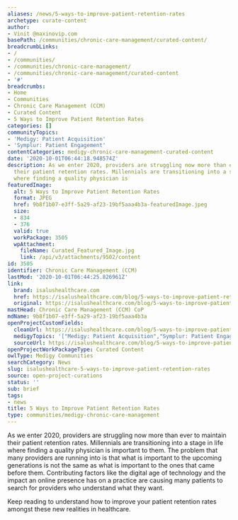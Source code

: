 ```yaml
---
aliases: /news/5-ways-to-improve-patient-retention-rates
archetype: curate-content
author:
- Vinit @maxinovip.com
basePath: /communities/chronic-care-management/curated-content/
breadcrumbLinks:
- /
- /communities/
- /communities/chronic-care-management/
- /communities/chronic-care-management/curated-content
- '#'
breadcrumbs:
- Home
- Communities
- Chronic Care Management (CCM)
- Curated Content
- 5 Ways to Improve Patient Retention Rates
categories: []
communityTopics:
- 'Medigy: Patient Acquisition'
- 'Symplur: Patient Engagement'
contentCategories: medigy-chronic-care-management-curated-content
date: '2020-10-01T06:44:18.948574Z'
description: As we enter 2020, providers are struggling now more than ever to maintain
  their patient retention rates. Millennials are transitioning into a stage in life
  where finding a quality physician is
featuredImage:
  alt: 5 Ways to Improve Patient Retention Rates
  format: JPEG
  href: 9b8f1b07-e3ff-5a29-af23-19bf5aaa4b3a-featuredImage.jpeg
  size:
  - 834
  - 376
  valid: true
  workPackage: 3505
  wpAttachment:
    fileName: Curated_Featured_Image.jpg
    link: /api/v3/attachments/9502/content
id: 3505
identifier: Chronic Care Management (CCM)
lastMod: '2020-10-01T06:44:25.826961Z'
link:
  brand: isalushealthcare.com
  href: https://isalushealthcare.com/blog/5-ways-to-improve-patient-retention-rates-in-the-digital-age/
  original: https://isalushealthcare.com/blog/5-ways-to-improve-patient-retention-rates-in-the-digital-age/
mastHead: Chronic Care Management (CCM) CoP
mdName: 9b8f1b07-e3ff-5a29-af23-19bf5aaa4b3a
openProjectCustomFields:
  cleanUrl: https://isalushealthcare.com/blog/5-ways-to-improve-patient-retention-rates-in-the-digital-age/
  medigyTopics: '["Medigy: Patient Acquisition","Symplur: Patient Engagement"]'
  sourceUrl: https://isalushealthcare.com/blog/5-ways-to-improve-patient-retention-rates-in-the-digital-age/
openProjectWorkPackageType: Curated Content
owlType: Medigy Communities
searchCategory: News
slug: isalushealthcare-5-ways-to-improve-patient-retention-rates
source: open-project-curations
status: ''
sub: brief
tags:
- news
title: 5 Ways to Improve Patient Retention Rates
type: communities/medigy-chronic-care-management
---
```


<p>As we enter 2020, providers are struggling now more than ever to maintain their&nbsp;patient retention rates. Millennials are transitioning into a stage in life where finding a quality physician is important to them. The problem that many providers are running into is that what is important to the upcoming generations is not the same as what is important to the ones that came before them. Contributing factors like the digital age of technology and the impact an online presence has on a practice are causing many patients to search for providers who understand what they want.&nbsp;</p><p>Keep reading to understand how to improve your patient retention rates amongst these new realities in healthcare.</p>